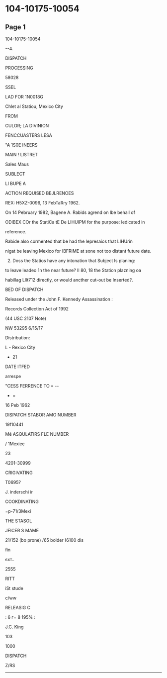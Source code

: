 # 104-10175-10054

## Page 1

104-10175-10054

--4.

DISPATCH

PROCESSING

58028

SSEL

LAD FOR 1N0018G

Chlet al Statiou, Mexico City

FROM

CULOR; LA DIVINION

FENCCUASTERS LESA

"A 1S0E INEERS

MAIN ! LISTRET

Sales Maus

SUBLECT

LI BUPE A

ACTION REQUISED BEJLRENOES

REX: H5XZ-0096, 13 FebTaRry 1962.

On 14 Pebruary 1982, Bagene A. Rabids agrend on lbe behall of

ODIBEX COr the StatiCa tE De LIHUIPM for the purpose: ledicated in

reference.

Rabide also cormented that be had the lepresaios that LIHUrin

nigat be leaving Mexico for IBFRIME at sone not too distant future date.

2. Doss the Statios have any intonation that Subject ls planing:

to leave leadeo 1n the near future? Il 80, 18 the Station plazning oa

habillag Lllt712 directly, or would ancther cut-out be Inserted?.

BED OF DISPATCH

Released under the John F. Kennedy Assassination :

Records Collection Act of 1992

(44 USC 2107 Note)

NW 53295 6/15/17

Distribution:

L - Rexico City

- 21

DATE ITFED

arrespe

"CESS FERRENCE TO = --

- =

16 Peb 1962

DISPATCH STABOR AMO NUMBER

19f10441

Mé ASQULATIRS FLE NUMBER

/ 1Mexiee

23

4201-30999

CRIGIVATING

T0695?

J. inderschi ir

COOKDINATING

=p-71/3Mexi

THE STASOL

JFICER S MAME

21/152 (bo prone) /65 bolder (6100 dis

fin

єхт..

2555

RITT

iSt stude

c/ww

RELEASIG C

: 6 г= 8 195% :

J.C. King

103

1000

DISPATCH

Z/RS

---

